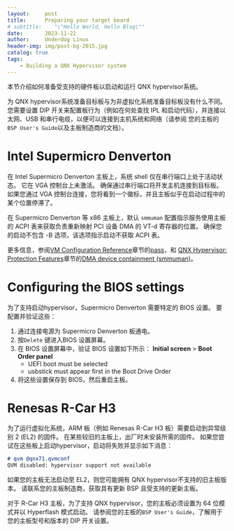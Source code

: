 ```yaml
---
layout:     post
title:      Preparing your target board
# subtitle:    "\"Hello World, Hello Blog\""
date:       2023-11-22
author:     Underdog Linux
header-img: img/post-bg-2015.jpg
catalog: true
tags:
    - Building a QNX Hypervisor system
---
```


本节介绍如何准备受支持的硬件板以启动和运行 QNX hypervisor系统。

为 QNX hypervisor系统准备目标板与为非虚拟化系统准备目标板没有什么不同。 
您需要设置 DIP 开关来配置板行为（例如在何处查找 IPL 和启动代码），并连接以太网、USB 和串行电缆，以便可以连接到主机系统和网络（请参阅 您的主板的`BSP User's Guide`以及主板制造商的文档）。

# Intel Supermicro Denverton
在 Intel Supermicro Denverton 主板上，系统 shell 仅在串行端口上处于活动状态。 
它在 VGA 控制台上未激活。 确保通过串行端口将开发主机连接到目标板。 
如果您通过 VGA 控制台连接，您将看到一个徽标，并且主板似乎在启动过程中的某个位置停滞了。

在 Supermicro Denverton 等 x86 主板上，默认 `smmuman` 配置指示服务使用主板的 ACPI 表来获取负责重新映射 PCI 设备 DMA 的 VT-d 寄存器的位置。 
确保您的启动不包含 -B 选项，该选项指示启动不获取 ACPI 表。

更多信息，参阅[VM Configuration Reference](https://www.qnx.com/developers/docs/7.1/com.qnx.doc.hypervisor.user/topic/vm/vm.html)章节的[pass](https://www.qnx.com/developers/docs/7.1/com.qnx.doc.hypervisor.user/topic/vm/pass.html)，和 [QNX Hypervisor: Protection Features](https://www.qnx.com/developers/docs/7.1/com.qnx.doc.hypervisor.user/topic/qhs/qhs.html)章节的[DMA device containment (smmuman)](https://www.qnx.com/developers/docs/7.1/com.qnx.doc.hypervisor.user/topic/qhs/dmadevcontain.html)。

# Configuring the BIOS settings
为了支持启动hypervisor，Supermicro Denverton 需要特定的 BIOS 设置。 要配置并验证这些：
1. 通过连接电源为 Supermicro Denverton 板通电。
2. 按`Delete` 键进入BIOS 设置屏幕。
3. 在 BIOS 设置屏幕中，验证 BIOS 设置如下所示：
    **Initial screen** > **Boot Order panel**
    - UEFI boot must be selected
    - usbstick must appear first in the Boot Drive Order
4. 将这些设置保存到 BIOS，然后重启主板。

# Renesas R-Car H3
为了运行虚拟化系统，ARM 板（例如 Renesas R-Car H3 板）需要启动到异常级别 2 (EL2) 的固件。 在某些较旧的主板上，出厂时未安装所需的固件。 如果您尝试在这些板上启动hypervisor，启动将失败并显示如下消息：
```markdown
# qvm @qnx71.qvmconf
QVM disabled: hypervisor support not available
```

如果您的主板无法启动至 EL2，则您可能拥有 QNX hypervisor不支持的旧主板版本。 请联系您的主板制造商，获取具有更新 BSP 且受支持的更新主板。

对于 R-Car H3 主板，为了支持 QNX hypervisor，您的主板必须设置为 64 位模式并以 Hyperflash 模式启动。 
请参阅您的主板的`BSP User's Guide`，了解用于您的主板型号和版本的 DIP 开关设置。

